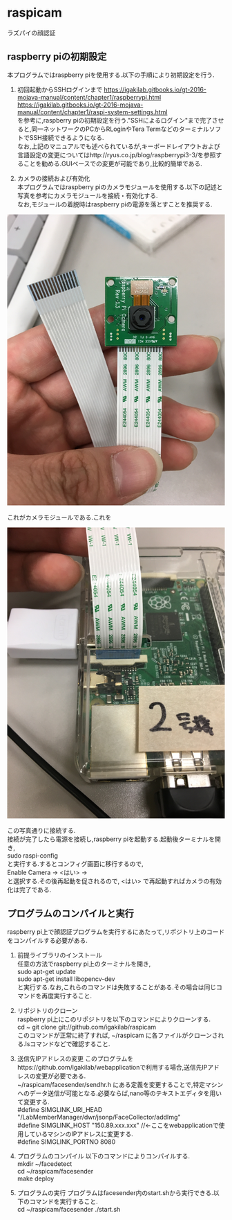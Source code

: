 # raspicam  
ラズパイの顔認証  

## raspberry piの初期設定
本プログラムではraspberry piを使用する.以下の手順により初期設定を行う.  

1. 初回起動からSSHログインまで
https://igakilab.gitbooks.io/gt-2016-mojava-manual/content/chapter1/raspberrypi.html  
https://igakilab.gitbooks.io/gt-2016-mojava-manual/content/chapter1/raspi-system-settings.html  
を参考に,raspberry piの初期設定を行う."SSHによるログイン"まで完了させると,同一ネットワークのPCからRLoginやTera TermなどのターミナルソフトでSSH接続できるようになる.  
なお,上記のマニュアルでも述べられているが,キーボードレイアウトおよび言語設定の変更についてはhttp://ryus.co.jp/blog/raspberrypi3-3/を参照することを勧める.GUIベースでの変更が可能であり,比較的簡単である.  

2. カメラの接続および有効化  
本プログラムではraspberry piのカメラモジュールを使用する.以下の記述と写真を参考にカメラモジュールを接続・有効化する.  
なお,モジュールの着脱時はraspberry piの電源を落とすことを推奨する.  
  
![カメラモジュール](readme_images/camModule1.jpg)  
  
これがカメラモジュールである.これを  
  
![カメラモジュール接続例](readme_images/camModule2.jpg)  
  
この写真通りに接続する.  
接続が完了したら電源を接続し,raspberry piを起動する.起動後ターミナルを開き,  
sudo raspi-config  
と実行する.するとコンフィグ画面に移行するので,  
Enable Camera -> <はい> -> <Finish>  
と選択する.その後再起動を促されるので, <はい> で再起動すればカメラの有効化は完了である.

## プログラムのコンパイルと実行
raspberry pi上で顔認証プログラムを実行するにあたって,リポジトリ上のコードをコンパイルする必要がある.  

1. 前提ライブラリのインストール  
任意の方法でraspberry pi上のターミナルを開き,  
sudo apt-get update  
sudo apt-get install libopencv-dev  
と実行する.なお,これらのコマンドは失敗することがある.その場合は同じコマンドを再度実行すること.

1. リポジトリのクローン  
raspberry pi上にこのリポジトリを以下のコマンドによりクローンする.  
cd ~
git clone git://github.com/igakilab/raspicam  
このコマンドが正常に終了すれば, ~/raspicam に各ファイルがクローンされる.lsコマンドなどで確認すること.

1. 送信先IPアドレスの変更
このプログラムをhttps://github.com/igakilab/webapplicationで利用する場合,送信先IPアドレスの変更が必要である.  
~/raspicam/facesender/sendhr.h にある定義を変更することで,特定マシンへのデータ送信が可能となる.必要ならば,nano等のテキストエディタを用いて変更する.  
#define SIMGLINK_URI_HEAD "/LabMemberManager/dwr/jsonp/FaceCollector/addImg"  
#define SIMGLINK_HOST "150.89.xxx.xxx"  //←ここをwebapplicationで使用しているマシンのIPアドレスに変更する.  
#define SIMGLINK_PORTNO 8080  

1. プログラムのコンパイル
以下のコマンドによりコンパイルする.  
mkdir ~/facedetect  
cd ~/raspicam/facesender  
make deploy  

1. プログラムの実行
プログラムはfacesender内のstart.shから実行できる.以下のコマンドを実行すること.  
cd ~/raspicam/facesender
./start.sh